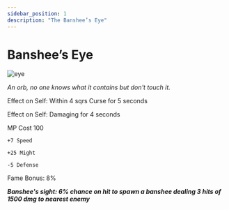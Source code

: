 ```yaml
---
sidebar_position: 1
description: "The Banshee’s Eye"
---
```


# Banshee’s Eye

![eye](https://vwiki.valorserver.com/api/item/picture/banshee’s%20eye)

<i>An orb, no one knows what it contains but don't touch it.</i>

Effect on Self: Within 4 sqrs Curse for 5 seconds

Effect on Self: Damaging for 4 seconds

MP Cost 100

    +7 Speed
    
    +25 Might
    
    -5 Defense

Fame Bonus: 8%

***Banshee's sight:  6% chance on hit to spawn a banshee dealing 3 hits of 1500 dmg to nearest enemy***
